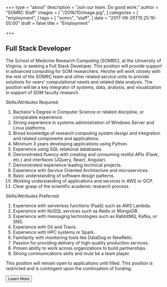 +++
type = "about"
description = "Join our team. Do good work."
author = "SOMRC Staff"
images = [
  "/2016/10/image.jpg",
]
categories = [
  "employment",
]
tags = [
  "somrc",
  "staff",
]
date = "2017-09-29T15:25:19-05:00"
draft = false
title = "Employment"

+++

## Full Stack Developer

The School of Medicine Research Computing (SOMRC), at the University of Virginia, is seeking a Full Stack Developer. This position will provide support in advanced computing for SOM researchers. He/she will work closely with the rest of the SOMRC team and other related service units to provide solutions for users' computational needs and related data analysis. The position will be a key integrator of systems, data, analysis, and visualization in support of SOM faculty research. 

Skills/Attributes Required: 

1.	Bachelor's Degree in Computer Science or related discipline, or comparable experience. 
2.	Strong experience in systems administration of Windows Server and Linux platforms. 
3.	Broad knowledge of research computing system design and integration and related components and applications. 
4.	Minimum 3 years developing applications using Python. 
5.	Experience using SQL relational databases. 
6.	Demonstrated fluency with creating and consuming restful APIs (Flask, etc.) and interfaces (JQuery, React, Angular). 
7.	Demonstrated experience leading technical projects. 
8.	Experience with Service Oriented Architecture and microservices. 
9.	Basic understanding of software design patterns. 
10.	Working understanding of applications and services in AWS or GCP. 
11.	Clear grasp of the scientific academic research process. 

Skills/Attributes Preferred: 

1.	Experience with serverless functions (FaaS) such as AWS Lambda. 
2.	Experience with NoSQL services such as Redis or MongoDB. 
3.	Experience with messaging technologies such as RabbitMQ, Kafka, or SNS. 
4.	Experience with Git and Travis. 
5.	Experience with HPC systems or Spark. 
6.	Familiarity with monitoring tools like DataDog or NewRelic. 
7.	Passion for providing delivery of high-quality production services. 
8.	Proven ability to work across organizations to build partnerships. 
9.	Strong communications skills and must be a team player. 

This position will remain open to applications until filled. This position is restricted and is contingent upon the continuation of funding. 

[<button class="btn btn-primary">Learn More</button>](https://jobs.virginia.edu/applicants/Central?quickFind=85613)

